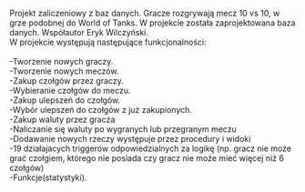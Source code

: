 Projekt zaliczeniowy z baz danych.
Gracze rozgrywają mecz 10 vs 10, w grze podobnej do World of Tanks. W projekcie została zaprojektowana baza danych.
Współautor Eryk Wilczyński.<br />
W projekcie występują następujące funkcjonalności:<br /><br />
-Tworzenie nowych graczy.<br />
-Tworzenie nowych meczów.<br />
-Zakup czołgów przez graczy.<br />
-Wybieranie czołgów do meczu. <br />
-Zakup ulepszeń do czołgów. <br />
-Wybór ulepszeń do czołgów z już zakupionych. <br />
-Zakup waluty przez gracza <br />
-Naliczanie się waluty po wygranych lub przegranym meczu <br />
-Dodawanie nowych rzeczy występuje przez procedury i widoki <br />
-19 działajacych triggerów odpowiedzialnych za logikę (np. gracz nie może grać czołgiem, którego nie posiada czy gracz nie może mieć więcej niż 6 czołgów)<br />
-Funkcje(statystyki).
